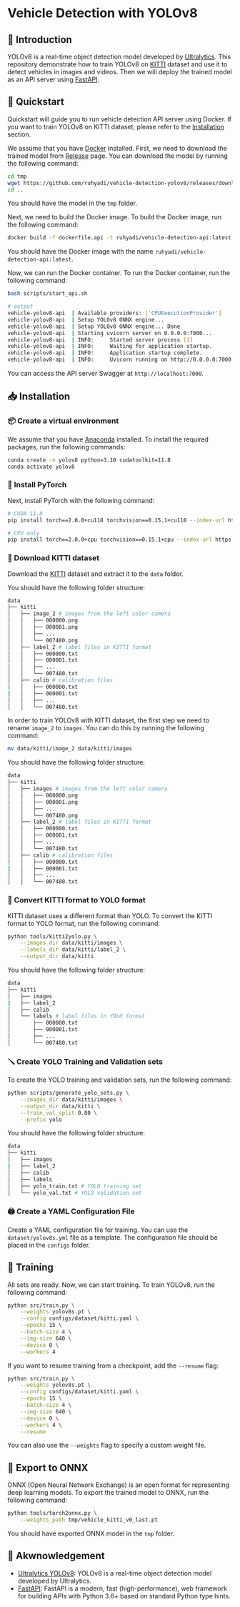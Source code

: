 # Vehicle Detection with YOLOv8

## 🏁 Introduction
YOLOv8 is a real-time object detection model developed by [Ultralytics](https://github.com/ultralytics/ultralytics). This repository demonstrate how to train YOLOv8 on [KITTI](https://www.kaggle.com/datasets/didiruh/capstone-kitti-training) dataset and use it to detect vehicles in images and videos. Then we will deploy the trained model as an API server using [FastAPI](https://fastapi.tiangolo.com/).

## 👀 Quickstart
Quickstart will guide you to run vehicle detection API server using Docker. If you want to train YOLOv8 on KITTI dataset, please refer to the [Installation](#installation) section.

We assume that you have [Docker](https://www.docker.com/) installed. First, we need to download the trained model from [Release](https://github.com/ruhyadi/vehicle-detection-yolov8/releases/tag/v0.0) page. You can download the model by running the following command:
```bash
cd tmp
wget https://github.com/ruhyadi/vehicle-detection-yolov8/releases/download/v0.0/vehicle_kitti_v0_last.pt
cd ..
```
You should have the model in the `tmp` folder.

Next, we need to build the Docker image. To build the Docker image, run the following command:
```bash
docker build -f dockerfile.api -t ruhyadi/vehicle-detection-api:latest .
```
You should have the Docker image with the name `ruhyadi/vehicle-detection-api:latest`.

Now, we can run the Docker container. To run the Docker container, run the following command:
```bash
bash scripts/start_api.sh

# output
vehicle-yolov8-api  | Available providers: ['CPUExecutionProvider']
vehicle-yolov8-api  | Setup YOLOv8 ONNX engine...
vehicle-yolov8-api  | Setup YOLOv8 ONNX engine... Done
vehicle-yolov8-api  | Starting uvicorn server on 0.0.0.0:7000...
vehicle-yolov8-api  | INFO:     Started server process [1]
vehicle-yolov8-api  | INFO:     Waiting for application startup.
vehicle-yolov8-api  | INFO:     Application startup complete.
vehicle-yolov8-api  | INFO:     Uvicorn running on http://0.0.0.0:7000 (Press CTRL+C to quit)
```
You can access the API server Swagger at `http://localhost:7000`.

## 📥 Installation
### 📦 Create a virtual environment
We assume that you have [Anaconda](https://www.anaconda.com/) installed. To install the required packages, run the following commands:
```bash
conda create -n yolov8 python=3.10 cudatoolkit=11.8
conda activate yolov8
```

### 🐍 Install PyTorch
Next, install PyTorch with the following command:
```bash
# CUDA 11.8
pip install torch==2.0.0+cu118 torchvision==0.15.1+cu118 --index-url https://download.pytorch.org/whl/cu118

# CPU only
pip install torch==2.0.0+cpu torchvision==0.15.1+cpu --index-url https://download.pytorch.org/whl/cpu
```

### 🚓 Download KITTI dataset
Download the [KITTI](https://www.kaggle.com/datasets/didiruh/capstone-kitti-training) dataset and extract it to the `data` folder.

You should have the following folder structure:
```bash
data
├── kitti
│   ├── image_2 # images from the left color camera
│   │   ├── 000000.png
│   │   ├── 000001.png
│   │   ├── ...
│   │   └── 007480.png
│   ├── label_2 # label files in KITTI format
│   │   ├── 000000.txt
│   │   ├── 000001.txt
│   │   ├── ...
│   │   └── 007480.txt
│   ├── calib # calibration files
│   │   ├── 000000.txt
|   │   ├── 000001.txt
│   │   ├── ...
│   │   └── 007480.txt
```

In order to train YOLOv8 with KITTI dataset, the first step we need to rename `image_2` to `images`. You can do this by running the following command:
```bash
mv data/kitti/image_2 data/kitti/images
```
You should have the following folder structure:
```bash
data
├── kitti
│   ├── images # images from the left color camera
│   │   ├── 000000.png
│   │   ├── 000001.png
│   │   ├── ...
│   │   └── 007480.png
│   ├── label_2 # label files in KITTI format
│   │   ├── 000000.txt
│   │   ├── 000001.txt
│   │   ├── ...
│   │   └── 007480.txt
│   ├── calib # calibration files
│   │   ├── 000000.txt
|   │   ├── 000001.txt
│   │   ├── ...
│   │   └── 007480.txt
```

### 🔧 Convert KITTI format to YOLO format
KITTI dataset uses a different format than YOLO. To convert the KITTI format to YOLO format, run the following command:
```bash
python tools/kitti2yolo.py \
    --images_dir data/kitti/images \
    --labels_dir data/kitti/label_2 \
    --output_dir data/kitti
```
You should have the following folder structure:
```bash
data
├── kitti
│   ├── images
|   ├── label_2
│   ├── calib
│   └── labels # label files in YOLO format
│       ├── 000000.txt
│       ├── 000001.txt
│       ├── ...
│       └── 007480.txt
```

### 🪛 Create YOLO Training and Validation sets
To create the YOLO training and validation sets, run the following command:
```bash
python scripts/generate_yolo_sets.py \
    --images_dir data/kitti/images \
    --output_dir data/kitti \
    --train_val_split 0.80 \
    --prefix yolo
```
You should have the following folder structure:
```bash
data
├── kitti
│   ├── images
|   ├── label_2
│   ├── calib
│   ├── labels
│   ├── yolo_train.txt # YOLO training set
│   └── yolo_val.txt # YOLO validation set
```

### 🖨️ Create a YAML Configuration File
Create a YAML configuration file for training. You can use the `dataset/yolov8s.yml` file as a template. The configuration file should be placed in the `configs` folder.

## 🥋 Training
All sets are ready. Now, we can start training. To train YOLOv8, run the following command:
```bash
python src/train.py \
    --weights yolov8s.pt \
    --config configs/dataset/kitti.yaml \
    --epochs 15 \
    --batch-size 4 \
    --img-size 640 \
    --device 0 \
    --workers 4
```
If you want to resume training from a checkpoint, add the `--resume` flag:
```bash
python src/train.py \
    --weights yolov8s.pt \
    --config configs/dataset/kitti.yaml \
    --epochs 15 \
    --batch-size 4 \
    --img-size 640 \
    --device 0 \
    --workers 4 \
    --resume
```
You can also use the `--weights` flag to specify a custom weight file.

## 🔋 Export to ONNX
ONNX (Open Neural Network Exchange) is an open format for representing deep learning models. To export the trained model to ONNX, run the following command:
```bash
python tools/torch2onnx.py \
    --weights_path tmp/vehicle_kitti_v0_last.pt
```
You should have exported ONNX model in the `tmp` folder.

## 💌 Akwnowledgement
- [Ultralytics YOLOv8](https://github.com/ultralytics/ultralytics): YOLOv8 is a real-time object detection model developed by Ultralytics.
- [FastAPI](https://fastapi.tiangolo.com/): FastAPI is a modern, fast (high-performance), web framework for building APIs with Python 3.6+ based on standard Python type hints.